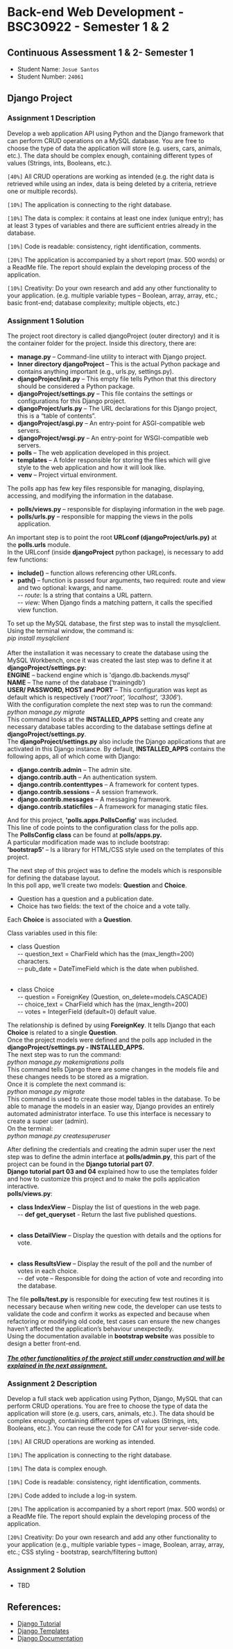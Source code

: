 # Back-end Web Development - BSC30922 - Semester 1 & 2 
## Continuous Assessment 1 & 2- Semester 1

* Student Name: `Josue Santos` 
* Student Number: `24061` 

## Django Project
### Assignment 1 Description
Develop a web application API using Python and the Django framework that can perform CRUD operations on a MySQL database. 
You are free to choose the type of data the application will store (e.g. users, cars, animals, etc.). 
The data should be complex enough, containing different types of values (Strings, ints, Booleans, etc.).

`[40%]`	All CRUD operations are working as intended (e.g. the right data is retrieved while using an index, data is being deleted by a criteria, retrieve one or multiple records).

`[10%]`	The application is connecting to the right database. 

`[10%]`	The data is complex: it contains at least one index (unique entry); has at least 3 types of variables and there are sufficient entries already in the database.

`[10%]` Code is readable: consistency, right identification, comments.

`[20%]`	The application is accompanied by a short report (max. 500 words) or a ReadMe file. The
	report should explain the developing process of the application.

`[10%]`	Creativity: Do your own research and add any other functionality to your application. (e.g.
	multiple variable types – Boolean, array, array, etc.; basic front-end; database
	complexity; multiple objects, etc.)


### Assignment 1 Solution

The project root directory is called djangoProject (outer directory) and it is the container folder for the project. 
Inside this directory, there are:

-	<b>manage.py</b> – Command-line utility to interact with Django project.<br>
-	<b>Inner directory djangoProject</b> – This is the actual Python package and contains anything important (e.g., urls.py, settings.py).<br>
-	<b>djangoProject/__init__.py</b> – This empty file tells Python that this directory should be considered a Python package.<br>
-	<b>djangoProject/settings.py</b> – This file contains the settings or configurations for this Django project.<br>
-	<b>djangoProject/urls.py</b> – The URL declarations for this Django project, this is a “table of contents”.<br>
-	<b>djangoProject/asgi.py</b> – An entry-point for ASGI-compatible web servers.<br>
-	<b>djangoProject/wsgi.py</b> – An entry-point for WSGI-compatible web servers.<br>
-	<b>polls</b> – The web application developed in this project.<br>
-	<b>templates</b> – A folder responsible for storing the files which will give style to the web application and how it will look like.<br>
-	<b>venv</b> – Project virtual environment.

The polls app has few key files responsible for managing, displaying, accessing, and modifying the information in the database.

-	<b>polls/views.py</b> – responsible for displaying information in the web page.<br>
-	<b>polls/urls.py</b> – responsible for mapping the views in the polls application.<br>
	
An important step is to point the root <b>URLconf (djangoProject/urls.py)</b> at the <b>polls.urls</b> module.<br>
In the URLconf (inside <b>djangoProject</b> python package), is necessary to add few functions:<br>
-	<b>include()</b> – function allows referencing other URLconfs.<br>
-	<b>path()</b> – function is passed four arguments, two required: route and view and two optional: kwargs, and name.<br>
--	<i>route:</i> Is a string that contains a URL pattern.<br>
--	<i>view:</i> When Django finds a matching pattern, it calls the specified view function.<br>

To set up the MySQL database, the first step was to install the mysqlclient. <br>
Using the terminal window, the command is:<br>
	<i>pip install mysqlclient</i><br>
<br>After the installation it was necessary to create the database using the MySQL Workbench, 
once it was created the last step was to define it at <b>djangoProject/settings.py:</b><br>
<b>ENGINE</b> – backend engine which is 'django.db.backends.mysql'<br>
<b>NAME</b> – The name of the database (‘trainingdb’)<br>
<b>USER/ PASSWORD, HOST and PORT</b> – This configuration was kept as default which is 
respectively (<i>‘root’/’root’, ‘localhost’, ‘3306’</i>).<br>
With the configuration complete the next step was to run the command:<br>
<i>python manage.py migrate</i><br>
This command looks at the <b>INSTALLED_APPS</b> setting and create any necessary database
tables according to the database settings define at <b>djangoProject/settings.py</b>.<br>
The <b>djangoProject/settings.py</b> also include the Django applications that are activated
in this Django instance. By default, <b>INSTALLED_APPS</b> contains the following apps,
all of which come with Django:<br>
- <b>django.contrib.admin</b> – The admin site. <br>
- <b>django.contrib.auth</b> – An authentication system.<br>
- <b>django.contrib.contenttypes</b> – A framework for content types.<br>
- <b>django.contrib.sessions</b> – A session framework.<br>
- <b>django.contrib.messages</b> – A messaging framework.<br>
- <b>django.contrib.staticfiles</b> – A framework for managing static files.<br>

And for this project, <b>'polls.apps.PollsConfig'</b> was included.<br>
This line of code points to the configuration class for the polls app.<br>
The <b>PollsConfig class</b> can be found at <b>polls/apps.py.</b><br>
A particular modification made was to include bootstrap:<br>
<b>'bootstrap5'</b> – Is a library for HTML/CSS style used on the templates of this project.

The next step of this project was to define the models which is responsible for 
defining the database layout.<br>
In this poll app, we’ll create two models: <b>Question</b> and <b>Choice</b>. <br>
- Question has a question and a publication date.<br>
- Choice has two fields: the text of the choice and a vote tally.<br>

Each <b>Choice</b> is associated with a <b>Question</b>.<br>

Class variables used in this file:<br>
- class Question<br>
-- question_text = CharField which has the (max_length=200) characters.<br>
-- pub_date = DateTimeField which is the date when published.<br><br>

- class Choice<br>
-- question = ForeignKey (Question, on_delete=models.CASCADE)<br>
-- choice_text = CharField which has the (max_length=200) <br>
-- votes = IntegerField (default=0) default value.<br>

The relationship is defined by using <b>ForeignKey</b>.
It tells Django that each <b>Choice</b> is related to a single <b>Question</b>.<br>
Once the project models were defined and the polls app included in the <b>djangoProject/settings.py - INSTALLED_APPS.</b><br> 
The next step was to run the command:<br>
<i>python manage.py makemigrations polls</i><br>
This command tells Django there are some changes in the models file and these changes needs 
to be stored as a migration.<br>
Once it is complete the next command is:<br>
<i>python manage.py migrate<br></i>
This command is used to create those model tables in the database. 
To be able to manage the models in an easier way, Django provides an entirely automated 
administrator interface. To use this interface is necessary to create a super user (admin).<br> 
On the terminal:<br>
<i>python manage.py createsuperuser</i> 
 
After defining the credentials and creating the admin super user the next step was to 
define the admin interface at <b>polls/admin.py</b>, this part of the project can be found 
in the <b>Django tutorial part 07</b>.<br>
<b>Django tutorial part 03 and 04</b> explained how to use the templates folder and how to 
customize this project and to make the polls application interactive.<br>
<b>polls/views.py</b>:<br>
- <b>class IndexView</b> – Display the list of questions in the web page.<br>
-- <b>def get_queryset</b> - Return the last five published questions.<br><br>
- <b>class DetailView</b> – Display the question with details and the options for vote.<br><br>

- <b>class ResultsView</b> – Display the result of the poll and the number of votes in each choice.<br>
-- def vote – Responsible for doing the action of vote and recording into the database.<br>

The file <b>polls/test.py</b> is responsible for executing few test routines it is necessary because when writing new code, 
the developer can use tests to validate the code and confirm it works as expected and 
because when refactoring or modifying old code, test cases can ensure the new changes 
haven’t affected the application’s behaviour unexpectedly.<br>
Using the documentation available in <b>bootstrap website</b> was possible to design a 
better front-end.<br><br>
<i><u><b>The other functionalities of the project still under construction and will be explained in the next assignment.</b></i></u>


### Assignment 2 Description
Develop a full stack web application using Python, Django, MySQL that can perform CRUD operations. 
You are free to choose the type of data the application will store (e.g. users, cars, animals, etc.). 
The data should be complex enough, containing different types of values (Strings, ints, Booleans, etc.). 
You can reuse the code for CA1 for your server-side code.

`[10%]`	All CRUD operations are working as intended.

`[10%]`	The application is connecting to the right database.

`[10%]`	The data is complex enough.

`[10%]`	Code is readable: consistency, right identification, comments.

`[20%]`	Code added to include a log-in system.

`[20%]`	The application is accompanied by a short report (max. 500 words) or a ReadMe file. The
	report should explain the developing process of the application.

`[20%]`	Creativity: Do your own research and add any other functionality to your application (e.g., multiple variable types – image, Boolean, array, array, etc.; CSS styling - bootstrap,
	search/filtering button)
	

### Assignment 2 Solution

* TBD

## References:
- [ Django Tutorial ](https://docs.djangoproject.com/en/4.1/intro/tutorial01/)
- [ Django Templates ](https://docs.djangoproject.com/en/4.1/topics/templates/)
- [ Django Documentation ](https://docs.djangoproject.com/en/4.1/)